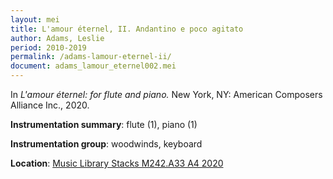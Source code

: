```yaml
---
layout: mei
title: L'amour éternel, II. Andantino e poco agitato
author: Adams, Leslie
period: 2010-2019
permalink: /adams-lamour-eternel-ii/
document: adams_lamour_eternel002.mei
---
```


In *L'amour éternel: for flute and piano.* New York, NY: American Composers Alliance Inc., 2020.

**Instrumentation summary**: flute (1), piano (1)

**Instrumentation group**: woodwinds, keyboard

**Location**: <a href="https://tufts.primo.exlibrisgroup.com/permalink/01TUN_INST/1kc9gia/alma991018698258203851" target="_blank">Music Library Stacks M242.A33 A4 2020</a>